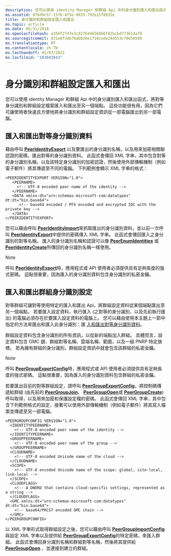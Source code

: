 ```yaml
---
description: 您可以使用 identity Manager 和群組 Api 中的身分識別匯入和匯出函式，將對等身分識別和群組設定檔案匯入和匯出至另一個端點。
ms.assetid: 876d9c57-15f6-4f5e-8035-792e15f8035e
title: 身分識別和群組設定匯入和匯出
ms.topic: article
ms.date: 05/31/2018
ms.openlocfilehash: a356f2747e3c8276446568b6f82bcbd773b14af8
ms.sourcegitcommit: 831e8f3db78ab820e1710cede244553c70e50500
ms.translationtype: MT
ms.contentlocale: zh-TW
ms.lasthandoff: 01/07/2021
ms.locfileid: "103693043"
---
```

# <a name="identity-and-group-configuration-import-and-export"></a>身分識別和群組設定匯入和匯出

您可以使用 identity Manager 和群組 Api 中的身分識別匯入和匯出函式，將對等身分識別和群組設定檔案匯入和匯出至另一個端點。 這些功能很有用，因為它們可讓使用者快速且方便地將身分識別和群組設定資訊從一部電腦匯出到另一部電腦。

## <a name="importing-and-exporting-peer-identity-data"></a>匯入和匯出對等身分識別資料

藉由呼叫 [**PeerIdentityExport**](/windows/desktop/api/P2P/nf-p2p-peeridentityexport) 以及要匯出的身分識別名稱，以及用來加密相關聯認證的密碼，匯出對等的身分識別資料。 此函式會傳回 XML 字串，其中包含對等的身分識別名稱，以及該特定身分識別的加密認證，然後使用外部傳輸機制（例如電子郵件）將其傳遞至不同的電腦。 下列範例會顯示 XML 字串的格式：

``` syntax
<PEERIDENTITYEXPORT VERSION="1.0">
   <PEERNAME>
     <!-- UTF-8 encoded peer name of the identity -->
   </PEERNAME>
   <DATA xmlns:dt="urn:schemas-microsoft-com:datatypes" dt:dt="bin.base64">
      <!-- base64 encoded / PFX encoded and encrypted IDC with the private key -->
   </DATA>
</PEERIDENTITYEXPORT>
```

您可以藉由呼叫 [**PeerIdentityImport**](/windows/desktop/api/P2P/nf-p2p-peeridentityimport)來抓取匯出的身分識別資料，並以前一次呼叫 [**PeerIdentityExport**](/windows/desktop/api/P2P/nf-p2p-peeridentityexport)中提供的密碼傳入 XML 字串。 此函式會傳回匯入之身分識別的對等名稱。 匯入的身分識別名稱和認證可以像 [**PeerEnumIdentities**](/windows/desktop/api/P2P/nf-p2p-peerenumidentities) 或 [**PeerIdentityCreate**](/windows/desktop/api/P2P/nf-p2p-peeridentitycreate)所傳回的身分識別名稱一樣使用。

> [!Note]  
> 呼叫 [**PeerIdentityExport**](/windows/desktop/api/P2P/nf-p2p-peeridentityexport)時，應用程式或 API 使用者必須提供具有足夠長度的強式密碼。 這點很重要，因為匯入的身分識別資料包含身分識別的私密金鑰。

 

## <a name="importing-and-exporting-a-group-identity-configuration"></a>匯入和匯出群組身分識別設定

對等群組可讓對等使用特定的匯入和匯出 Api，將群組設定資料從某個端點匯出至另一個端點。 若要匯入設定資料，執行匯入 (之對等的身分識別，以及先前執行匯出) 的電腦必須存在於要匯入設定資料的電腦上。 您可以藉由使用本主題上一節中指定的方法來匯出和匯入此身分識別：匯 [入和匯出對等身分識別資料](#importing-and-exporting-peer-identity-data)。

群組設定資料包含身分識別的所有資訊，以從新的端點加入群組。 具體而言，設定資料包含 GMC 鏈、群組對等名稱、雲端名稱、範圍，以及一組 PNRP 特定旗標。 若為擁有群組的身分識別，群組設定資訊中就會包含該群組的私密金鑰。

> [!Note]  
> 呼叫 [**PeerGroupExportConfig**](/windows/desktop/api/P2P/nf-p2p-peergroupexportconfig)時，應用程式或 API 使用者必須提供具有足夠長度的強式密碼。 這點很重要，因為匯入的身分識別資料包含群組的私密金鑰。

 

若要匯出目前的對等群組設定，請呼叫 [**PeerGroupExportConfig**](/windows/desktop/api/P2P/nf-p2p-peergroupexportconfig)，將控制碼傳遞給群組 (由先前的 [**PeerGroupJoin**](/windows/desktop/api/P2P/nf-p2p-peergroupjoin)、 [**PeerGroupOpen**](/windows/desktop/api/P2P/nf-p2p-peergroupopen)或 [**PeerGroupCreate**](/windows/desktop/api/P2P/nf-p2p-peergroupcreate)) 呼叫取得，以及用來加密和保護設定檔的密碼。 此函式會傳回 XML 字串，其中包含下列範例格式的設定，接著可以使用外部傳輸機制（例如電子郵件）將其寫入檔案並傳遞至另一部電腦。

``` syntax
<PEERGROUPCONFIG VERSION="1.0">
  <IDENTITYPEERNAME>
    <!-- UTF-8 encoded peer name of the identity -->
  </IDENTITYPEERNAME>
  <GROUPPEERNAME>
    <!-- UTF-8 encoded peer name of the group -->
  </GROUPPEERNAME>
  <CLOUDNAME>
    <!-- UTF-8 encoded Unicode name of the cloud -->
  </CLOUDNAME>
  <SCOPE>
    <!-- UTF-8 encoded Unicode name of the scope: global, site-local, link-local -->
  </SCOPE>
  <CLOUDFLAGS>
    <!-- A DWORD that contains cloud-specific settings, represented as a string -->
  </CLOUDFLAGS>
  <GMC xmlns:dt="urn:schemas-microsoft-com:datatypes" dt:dt="bin.base64">
    <!-- base64/PKCS7 encoded GMC chain -->
  </GMC>
</PEERGROUPCONFIG>
```

以 XML 字串形式取得群組設定之後，您可以藉由呼叫 [**PeerGroupImportConfig**](/windows/desktop/api/P2P/nf-p2p-peergroupimportconfig) 與設定 XML 字串以及提供給 [**PeerGroupExportConfig**](/windows/desktop/api/P2P/nf-p2p-peergroupexportconfig)的特定密碼，來匯入群組。 此函式會傳回身分識別名稱和群組對等名稱，然後將其提供給 [**PeerGroupOpen**](/windows/desktop/api/P2P/nf-p2p-peergroupopen) ，並連接到建立的群組。

 

 



